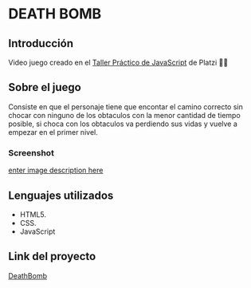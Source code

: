 # DEATH BOMB

## Introducción
Video juego creado en el [Taller Práctico de JavaScript](https://platzi.com/cursos/javascript-practico-videojuegos/) de Platzi 💚🚀

## Sobre el juego
Consiste en que el personaje tiene que encontar el camino correcto sin chocar con ninguno de los obtaculos con la menor cantidad de tiempo posible, si choca con los obtaculos va perdiendo sus vidas y vuelve a empezar en el primer nivel.

### Screenshot
[enter image description here](https://firebasestorage.googleapis.com/v0/b/portafolio-a7ef1.appspot.com/o/juego.PNG?alt=media&token=e8fe35ef-45a5-4a77-9084-3191fff0c186)

## Lenguajes utilizados
 - HTML5.
 - CSS.
 - JavaScript

## Link del proyecto
[DeathBomb](https://yaho59.github.io/DeathBomb/)